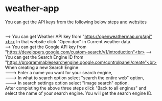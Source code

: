 # weather-app
You can get the API keys from the following below steps and websites<br><br>

--> You can get Weather API key from "https://openweathermap.org/api"<br>
In that website click "Open doc" in Current weather data.<br>
--> You can get the Google API key from "https://developers.google.com/custom-search/v1/introduction"<br>
--> You can get the Search Engine ID from "https://programmablesearchengine.google.com/controlpanel/create"<br> 
When creating a new Search Engine <br>
---> Enter a name you want for your search engine,<br>
---> In what to search option select "search the entire web" option,<br>
---> In search settings option select "Image search" option.<br>
After completing the above three steps click "Back to all engines" and select the name of your search engine. You will get the search engine ID.<br>



